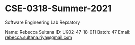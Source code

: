 # CSE-0318-Summer-2021
Software Engineering Lab Repsatory

Name: Rebecca Sultana
ID: UG02-47-18-011
Batch: 47
Email: rebecca.sultana.riya@gmail.com

